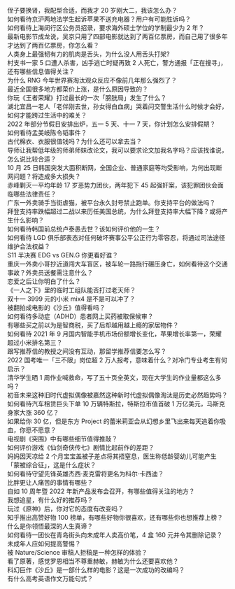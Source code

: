 侄子要换肾，我配型合适，而我才 20 岁刚大二，我该怎么办？  
如何看待京沪两地法学生起诉苹果不送充电器？用户有可能胜诉吗？  
如何看待上海闵行区公务员招录，要求海外硕士学位的学制最少为 2 年？  
最新电影节成龙说，吴京只用了四部电影就达到了两百亿票房，而自己用了很多年才达到了两百亿票房，你怎么看？  
人类身上最强韧有力的肌肉是舌头，为什么没人用舌头打架?  
村支书一家 5 口遭人杀害，凶手逃亡时疑再致 2 人死亡，警方通报「正在搜寻」，还有哪些信息值得关注？  
为什么 RNG 今年世界赛淘汰观众反应不像前几年那么强烈了？  
最近全国很多地方都菜价上涨，是什么原因导致的？  
你玩《王者荣耀》打过最长的一次「膀胱局」发生了什么？  
湖北宜昌一老人「老伴刚去世，孙女得白血病」哭着问交警生活什么时候才会好，如何才能跨过生活中的难关？  
2022 年部分节假日安排出炉，五一 5 天、十一 7 天，你计划怎么安排假期？  
如何看待孟美岐陈令韬事件？  
古代棉衣、衣服很值钱吗？为什么还可以拿去当？  
导师让我帮低年级的师弟师妹改论文，我可以要求论文加我名字吗？应该找谁说，怎么说比较合适？  
10 月 25 日韩国突发大面积断网，全国企业、普通家庭等均受影响，为何出现断网问题？将造成多大损失？  
赤峰剿灭一平均年龄 17 岁恶势力团伙，两年犯下 45 起强奸案，该犯罪团伙会面临哪些法律责任？  
广东一外卖骑手当街虐猫，被平台永久封号禁止跑单。你支持平台的做法吗？  
拜登支持率跌幅超过二战以来历任美国总统，为什么拜登支持率大幅下降？或将产生什么影响？  
如何看待韩国前总统卢泰愚去世？该如何评价他的一生？  
如何看待 LGD 俱乐部表态对任何破坏赛事公平公正行为零容忍，将通过司法途径维护合法权益？  
S11 半决赛 EDG vs GEN.G 你更看好谁？  
重庆一外卖小哥抄近道闯大车盲区，被车轮一路拖行碾压身亡，如何看待这个交通事故？外卖员送餐需注意什么？  
恋爱之后让你明白了什么？  
《一人之下》里的临时工组队能否打过老天师？  
双十一 3999 元的小米 mix4 是不是可以冲了？  
被翻拍成电影的《沙丘》值得看吗？  
如何看待多动症（ADHD）患者网上买药被取保候审？  
有哪些买之前以为是智商税，买了后却越用越上瘾的家居物件？  
如何看待 2021 年 9 月国内智能手机市场份额增长变化，苹果增长率第一，荣耀超过小米排名第三？  
跟写推荐信的教授之间没有互动，那留学推荐信要怎么写？  
2022 国考唯一「三不限」岗位超 2 万人报考，意味着什么？对冷门专业考生有何启示？  
清华学生晒 1 周作业喊救命，写了五十页全英文，现在大学生的作业量都这么多吗？  
初音未来这种旧时代虚拟偶像被嘉然这种新时代虚拟偶像淘汰是历史必然趋势吗？  
如何看待汽车租赁巨头下单 10 万辆特斯拉，特斯拉市值首破 1 万亿美元，马斯克身家大涨 360 亿？  
如果给你 30 亿，但是东方 Project 的蕾米莉亚会从幻想乡里飞出来每天追着你吸血，你愿不愿意？  
电视剧《突围》中有哪些细节值得推敲？  
如何评价游戏《仙剑奇侠传七》剧情比起前作的差距？  
妈妈因天凉给 2 个月宝宝盖被子差点将其捂窒息，医生称低龄婴幼儿可能产生「蒙被综合征」，这是什么症状？  
如何看待守望先锋英雄杰西·麦克雷将更名为科尔·卡西迪？  
比胖更让人痛苦的事情有哪些？  
自如 10 周年暨 2022 年新产品发布会召开，有哪些值得关注的地方？  
我想追星，有什么好的推荐吗？  
玩过《原神》后，你对它的态度有改变吗？  
知乎推出高赞好物 100 榜单，有哪些好物你很喜欢，还有哪些你也想推荐上榜？  
什么是你领悟最深的人生真谛？  
如何看待一团伙在青岛街头向未成年人卖高价笔，4 盒 160 元并令其删除记录？未成年人应如何提高警惕？  
被 Nature/Science 审稿人拒稿是一种怎样的体验？  
看了原著，感觉罗恩相当不尊重赫敏，赫敏为什么还要喜欢他？  
科幻巨作《沙丘》是一部什么样的电影？这是一次成功的改编吗？  
有什么高考英语作文万能句式？  
